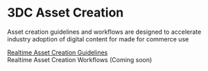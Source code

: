 <!--
    Copyright 2020 The Khronos Group, Inc.

    SPDX-License-Identifier: CC-BY-4.0
-->

# 3DC Asset Creation
Asset creation  guidelines and workflows are designed to accelerate industry adoption of digital content for made for commerce use

[Realtime Asset Creation Guidelines](./asset-creation-guidelines/RealtimeAssetCreationGuidelines.md)\
Realtime Asset Creation Workflows (Coming soon)




